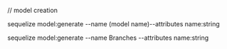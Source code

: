 // model creation

sequelize model:generate --name (model name)--attributes name:string

sequelize model:generate --name Branches --attributes name:string